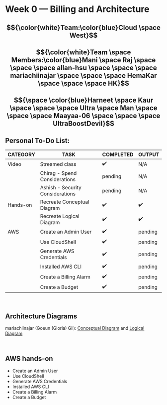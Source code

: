 # Week 0 — Billing and Architecture

## $${\color{white}Team:\color{blue}Cloud \space West}$$ 
## $${\color{white}Team \space Members:\color{blue}Mani \space Raj \space \space \space allan-hsu \space \space \space mariachiinajar \space \space \space HemaKar \space \space \space HK}$$ 
## $${\space \color{blue}Harneet \space Kaur \space \space \space Ultra \space Man \space \space \space Maayaa-06 \space \space \space UltraBoostDevil}$$ 


## Personal To-Do List:
   
| CATEGORY | TASK | COMPLETED | OUTPUT | 
| --- | --- |    ---    | --- |
| Video | Streamed class | :heavy_check_mark: | N/A |
| | Chirag - Spend Considerations   | pending | N/A |
| | Ashish - Security Considerations | pending | N/A |
| Hands-on | Recreate Conceptual Diagram | :heavy_check_mark: |  :heavy_check_mark: |
| | Recreate Logical Diagram | :heavy_check_mark:  |  :heavy_check_mark: |
| AWS | Create an Admin User | :heavy_check_mark: | pending |
| | Use CloudShell | :heavy_check_mark: | pending |
| | Generate AWS Credentials | :heavy_check_mark: | pending |
| | Installed AWS CLI | :heavy_check_mark: | pending |
| | Create a Billing Alarm | :heavy_check_mark: | pending |
| | Create a Budget | :heavy_check_mark: | pending |

<br>

## Architecture Diagrams

mariachiinajar (Goeun (Gloria) Gil): [Conceptual Diagram](https://lucid.app/lucidchart/3a9760e3-df75-438a-b0e6-158e641871ef/edit?viewport_loc=-1863%2C-11885%2C7168%2C3412%2C0_0&invitationId=inv_38e40548-c558-46e2-aa36-f3e51ba96d6a) and [Logical Diagram](https://lucid.app/lucidchart/011e0247-49dc-4d1e-8a40-b6b116f8d571/edit?viewport_loc=-2120%2C-1667%2C3903%2C1858%2C0_0&invitationId=inv_5c09fd58-3214-41f2-88ac-bdf85d63413b)


<br>

## AWS hands-on
- Create an Admin User
- Use CloudShell
- Generate AWS Credentials
- Installed AWS CLI
- Create a Billing Alarm
- Create a Budget